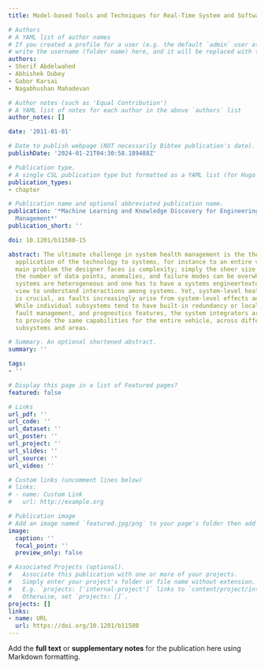 ```yaml
---
title: Model-based Tools and Techniques for Real-Time System and Software Health Management

# Authors
# A YAML list of author names
# If you created a profile for a user (e.g. the default `admin` user at `content/authors/admin/`), 
# write the username (folder name) here, and it will be replaced with their full name and linked to their profile.
authors:
- Sherif Abdelwahed
- Abhishek Dubey
- Gabor Karsai
- Nagabhushan Mahadevan

# Author notes (such as 'Equal Contribution')
# A YAML list of notes for each author in the above `authors` list
author_notes: []

date: '2011-01-01'

# Date to publish webpage (NOT necessarily Bibtex publication's date).
publishDate: '2024-01-21T04:30:58.189488Z'

# Publication type.
# A single CSL publication type but formatted as a YAML list (for Hugo requirements).
publication_types:
- chapter

# Publication name and optional abbreviated publication name.
publication: '*Machine Learning and Knowledge Discovery for Engineering Systems Health
  Management*'
publication_short: ''

doi: 10.1201/b11580-15

abstract: The ultimate challenge in system health management is the theory for and
  application of the technology to systems, for instance to an entire vehicle. The
  main problem the designer faces is complexity; simply the sheer size of the system,
  the number of data points, anomalies, and failure modes can be overwhelming. Furthermore,
  systems are heterogeneous and one has to have a systems engineertextquoterights
  view to understand interactions among systems. Yet, system-level health management
  is crucial, as faults increasingly arise from system-level effects and interactions.
  While individual subsystems tend to have built-in redundancy or local anomaly detection,
  fault management, and prognostics features, the system integrators are 287required
  to provide the same capabilities for the entire vehicle, across different engineering
  subsystems and areas.

# Summary. An optional shortened abstract.
summary: ''

tags:
- ''

# Display this page in a list of Featured pages?
featured: false

# Links
url_pdf: ''
url_code: ''
url_dataset: ''
url_poster: ''
url_project: ''
url_slides: ''
url_source: ''
url_video: ''

# Custom links (uncomment lines below)
# links:
# - name: Custom Link
#   url: http://example.org

# Publication image
# Add an image named `featured.jpg/png` to your page's folder then add a caption below.
image:
  caption: ''
  focal_point: ''
  preview_only: false

# Associated Projects (optional).
#   Associate this publication with one or more of your projects.
#   Simply enter your project's folder or file name without extension.
#   E.g. `projects: ['internal-project']` links to `content/project/internal-project/index.md`.
#   Otherwise, set `projects: []`.
projects: []
links:
- name: URL
  url: https://doi.org/10.1201/b11580
---
```


Add the **full text** or **supplementary notes** for the publication here using Markdown formatting.
